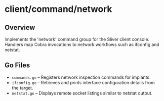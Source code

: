 # client/command/network

## Overview

Implements the 'network' command group for the Sliver client console. Handlers map Cobra invocations to network workflows such as ifconfig and netstat.

## Go Files

- `commands.go` – Registers network inspection commands for implants.
- `ifconfig.go` – Retrieves and prints interface configuration details from the target.
- `netstat.go` – Displays remote socket listings similar to netstat output.
